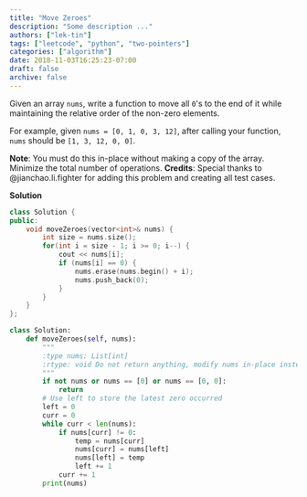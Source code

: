```yaml
---
title: "Move Zeroes"
description: "Some description ..."
authors: ["lek-tin"]
tags: ["leetcode", "python", "two-pointers"]
categories: ["algorithm"]
date: 2018-11-03T16:25:23-07:00
draft: false
archive: false
---
```

Given an array `nums`, write a function to move all `0`'s to the end of it while maintaining the relative order of the non-zero elements.

For example, given `nums = [0, 1, 0, 3, 12]`, after calling your function, `nums` should be `[1, 3, 12, 0, 0]`.

**Note**:
You must do this in-place without making a copy of the array.
Minimize the total number of operations.
**Credits**:
Special thanks to @jianchao.li.fighter for adding this problem and creating all test cases.


**Solution**
```c++
class Solution {
public:
    void moveZeroes(vector<int>& nums) {
        int size = nums.size();
        for(int i = size - 1; i >= 0; i--) {
            cout << nums[i];
            if (nums[i] == 0) {
                nums.erase(nums.begin() + i);
                nums.push_back(0);
            }
        }
    }
};
```
```python
class Solution:
    def moveZeroes(self, nums):
        """
        :type nums: List[int]
        :rtype: void Do not return anything, modify nums in-place instead.
        """
        if not nums or nums == [0] or nums == [0, 0]:
            return
        # Use left to store the latest zero occurred
        left = 0
        curr = 0
        while curr < len(nums):
            if nums[curr] != 0:
                temp = nums[curr]
                nums[curr] = nums[left]
                nums[left] = temp
                left += 1
            curr += 1
        print(nums)
```
